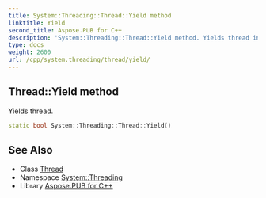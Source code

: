 ```yaml
---
title: System::Threading::Thread::Yield method
linktitle: Yield
second_title: Aspose.PUB for C++
description: 'System::Threading::Thread::Yield method. Yields thread in C++.'
type: docs
weight: 2600
url: /cpp/system.threading/thread/yield/
---
```

## Thread::Yield method


Yields thread.

```cpp
static bool System::Threading::Thread::Yield()
```

## See Also

* Class [Thread](../)
* Namespace [System::Threading](../../)
* Library [Aspose.PUB for C++](../../../)
